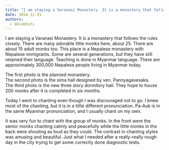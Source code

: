 ```yaml
---
title: "I am staying a Varanasi Monastery. It is a monastery that follows the rules closely. There are many ..."
date: 2014-12-31
authors: 
  - bksubhuti
---
```


I am staying a Varanasi Monastery. It is a monastery that follows the rules closely. There are many adorable little monks here, about 25. There are about 15 adult monks too. This place is a Nepalese monastery with Nepalese immigrants. Some are several generations, but they have still retained their language. Teaching is done in Myanmar language. There are approximately 300,000 Nepalese people living in Myanmar today.  
  
The first photo is the planned monastery.  
The second photo is the sima hall designed by ven. Pannyagavesaka.  
The third photo is the new three story dormitory hall. They hope to house 200 monks after it is completed in six months.  
  
Today I went to chanting even though I was discouraged not to go. I knew most of the chanting, but it is in a little different pronunciation. Pa-Auk is in the same Myanmar pronunciation, and I usually chant on my own.  
  
It was very fun to chant with the group of monks. In the front were the senior monks chanting calmly and peacefully while the little monks in the back were shouting as loud as they could. The contrast in chanting styles was amusing and beautiful. Just what I needed after a really-really rough day in the city trying to get some correctly done diagnostic tests.  
﻿

